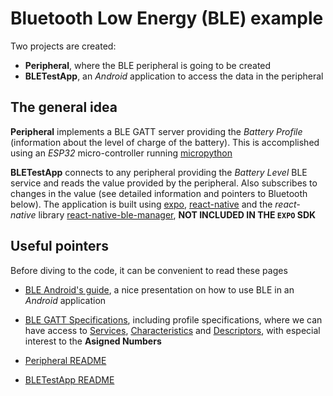 # Bluetooth Low Energy (BLE) example

Two projects are created:


* **Peripheral**, where the BLE peripheral is going to be created
* **BLETestApp**, an _Android_ application to access the data in the peripheral

## The general idea

**Peripheral** implements a BLE GATT server providing the _Battery Profile_ (information about the level of charge of the battery). This is accomplished using an _ESP32_ micro-controller running [micropython](https://micropython.org)

**BLETestApp** connects to any peripheral providing the _Battery Level_ BLE service and reads the value provided by the 
peripheral. Also subscribes to changes in the value (see detailed information and pointers to Bluetooth below). The application is built using [expo](https://expo.io), [react-native](https://reactnative.dev) and the _react-native_ library
[react-native-ble-manager](https://www.npmjs.com/package/react-native-ble-manager), **NOT INCLUDED IN THE `EXPO` SDK**

## Useful pointers

Before diving to the code, it can be convenient to read these pages

* [BLE Android's guide](https://developer.android.com/guide/topics/connectivity/bluetooth-le), a nice presentation on how
to use BLE in an _Android_ application

* [BLE GATT Specifications](https://www.bluetooth.com/specifications/gatt/), including profile specifications, where we can have access to [Services](https://www.bluetooth.com/specifications/gatt/services/), [Characteristics](https://www.bluetooth.com/specifications/gatt/characteristics/) and [Descriptors](https://www.bluetooth.com/specifications/gatt/descriptors/), with especial interest to the **Asigned Numbers**


* [Peripheral README](Peripheral/README.md)

* [BLETestApp README](BLETestApp/README.md)




